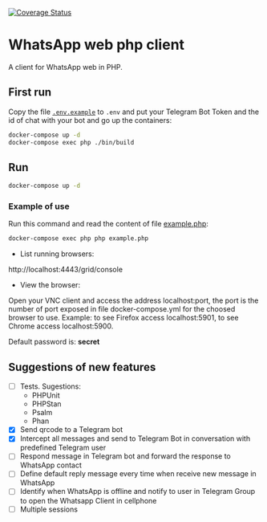 [![Coverage Status](https://coveralls.io/repos/github/librecodecoop/whatsapp-client/badge.svg?branch=master)](https://coveralls.io/github/librecodecoop/whatsapp-client?branch=master)


# WhatsApp web php client

A client for WhatsApp web in PHP.

## First run


Copy the file [`.env.example`](.env.example) to `.env` and put your Telegram Bot Token and the id of chat with your bot and go up the containers:

```bash
docker-compose up -d
docker-compose exec php ./bin/build
```

## Run

```bash
docker-compose up -d
```

### Example of use

Run this command and read the content of file [example.php](example.php):
```bash
docker-compose exec php php example.php
```

* List running browsers:

http://localhost:4443/grid/console

* View the browser:

Open your VNC client and access the address localhost:port, the port is the number of port exposed in file docker-compose.yml for the choosed browser to use. Example: to see Firefox access localhost:5901, to see Chrome access localhost:5900.

Default password is: **secret**

## Suggestions of new features

* [ ] Tests. Sugestions:
  * PHPUnit
  * PHPStan
  * Psalm
  * Phan
* [x] Send qrcode to a Telegram bot
* [x] Intercept all messages and send to Telegram Bot in conversation with predefined Telegram user
* [ ] Respond message in Telegram bot and forward the response to WhatsApp contact
* [ ] Define default reply message every time when receive new message in WhatsApp
* [ ] Identify when WhatsApp is offline and notify to user in Telegram Group to open the Whatsapp Client in cellphone
* [ ] Multiple sessions
